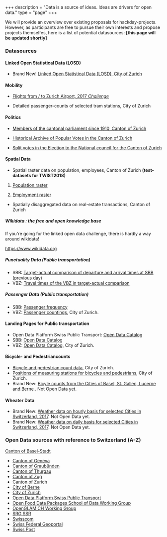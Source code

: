 +++
description = "Data is a source of ideas. Ideas are drivers for open data."
type = "page"
+++

We will provide an overview over existing proposals for hackday-projects. However, as participants are free to pursue their own interests and propose projects themselfes, here is a list of potential datasources:
**[this page will be updated shortly]**

### Datasources

#### Linked Open Statistical Data (LOSD)
- Brand New! [Linked Open Statistical Data (LOSD), City of Zurich](https://data.stadt-zuerich.ch/dataset/stadt_zuerich_losd)

#### Mobility
- [Flights from / to Zurich Airport, 2017 *Challenge*](https://github.com/tlorusso/twist_zrh)

- Detailed passenger-counts of selected tram stations, City of Zurich

#### Politics
- [Members of the cantonal parliament since 1910, Canton of Zurich](https://wahlen-abstimmungen.zh.ch/internet/justiz_inneres/wahlen-abstimmungen/de/wahlen/krdaten_staatsarchiv/datenexporthinweise.html)

- [Historical Archive of Popular Votes in the Canton of Zurich](https://opendata.swiss/de/dataset/abstimmungsarchiv-des-kantons-zurich)

- [Split votes in the Election to the National council for the Canton of Zurich](https://wahlen-abstimmungen.zh.ch/internet/justiz_inneres/wahlen-abstimmungen/de/wahlen/wahlarchiv/nr_archiv/nationalratswahl2015/statistik-analyse/panaschierstatistik.html)

#### Spatial Data
- Spatial raster data on population, employees, Canton of Zurich **(test-datasets for TWIST2018)**

1. [Population raster](https://www.web.statistik.zh.ch/twist/population_raster_ha.csv)

2. [Employment raster](https://www.web.statistik.zh.ch/twist/empl_raster_ha.csv)

- Spatially disaggregated data on real-estate transactions, Canton of Zurich 


##### Wikidata : the free and open knowledge base

If you're going for the linked open data challenge, there is hardly a way around wikidata!

https://www.wikidata.org

##### Punctuality Data (Public transportation)

- SBB: [Target-actual comparison of departure and arrival times at SBB (previous day)](https://data.sbb.ch/explore/dataset/ist-daten-sbb/)
- VBZ: [Travel times of the VBZ in target-actual comparison](https://data.stadt-zuerich.ch/dataset/vbz-fahrzeiten-ogd)

##### Passenger Data (Public transportation)

- SBB: [Passenger frequency](https://data.sbb.ch/explore/dataset/passagierfrequenz/)
- VBZ: [Passenger countings](https://data.stadt-zuerich.ch/dataset/vbz-fahrgastzahlen-ogd), City of Zurich.


#### Landing Pages for Public transportation

- Open Data Platform Swiss Public Transport: [Open Data Catalog](https://opentransportdata.swiss/en/)
- SBB:  [Open Data Catalog](https://data.sbb.ch/explore/?sort=modified)
- VBZ: [Open Data Catalog](https://data.stadt-zuerich.ch/dataset?q=tags%3Dvbz&tags=vbz), City of Zurich.


#### Bicycle- and Pedestriancounts

- [Bicycle and pedestrian count data](https://data.stadt-zuerich.ch/dataset/verkehrszaehlungen-werte-fussgaenger-velo), City of Zurich.
- [Positions of measuring stations for bicycles and pedestrians](https://data.stadt-zuerich.ch/dataset/verkehrszaehlungen-standorte-velo-fussgaenger), City of Zurich.
- Brand New: [Bicyle counts from the Cities of Basel, St. Gallen, Lucerne and Berne ](). Not Open Data yet.

#### Wheater Data
- Brand New: [Weather data on hourly basis for selected Cities in Switzerland, 2017](http://statistik.stadt-zuerich.ch/modules/twist2018/meteoswiss/meteoswiss_weahterdata_hourly_cities_2017.zip). Not Open Data yet.
- Brand New: [Weather data on daily basis for selected Cities in Switzerland, 2017](http://statistik.stadt-zuerich.ch/modules/twist2018/meteoswiss/meteoswiss_weahterdata_daily_cities_2017.zip). Not Open Data yet.

### Open Data sources with reference to Switzerland (A-Z)
[Canton of Basel-Stadt](http://www.staatskanzlei.bs.ch/oeffentlichkeitsprinzip/ogd/datenkatalog.html)
- [Canton of Geneva](https://opendata.swiss/de/organization/canton-geneve?q=organization%3A%28administration-cantonale-geneve+OR+sitg-systeme-dinformation-du-territoire-a-geneve%29&sort=score+desc%2C+metadata_modified+desc)
- [Canton of Graubünden](https://opendata.swiss/de/organization/kanton-graubuenden)
- [Canton of Thurgau](https://ogd.tg.ch/datenkatalog.html/6965)
- [Canton of Zug](https://opendata.swiss/de/organization/kanton-zug)
- [Canton of Zurich](https://opendata.swiss/de/organization/kanton-zuerich)
- [City of Berne](https://opendata.swiss/de/organization/stadt-bern)
- [City of Zurich](https://data.stadt-zuerich.ch/)
- [Open Data Platform Swiss Public Transport](https://opentransportdata.swiss/)
- [Open Food Data Packages School of Data Working Group](http://openfood.schoolofdata.ch/)
- [OpenGLAM CH Working Group](https://opendata.swiss/de/organization/openglam)
- [SRG SSR](https://opendata.swiss/de/organization/schweizer-radio-und-fernsehen-srg)
- [Swisscom](https://opendata.swisscom.com/explore/?sort=title&refine.language=de)
- [Swiss Federal Geoportal](http://www.geo.admin.ch/internet/geoportal/de/home/services.html)
- [Swiss Post](https://swisspost.opendatasoft.com/explore/?sort=modified)




